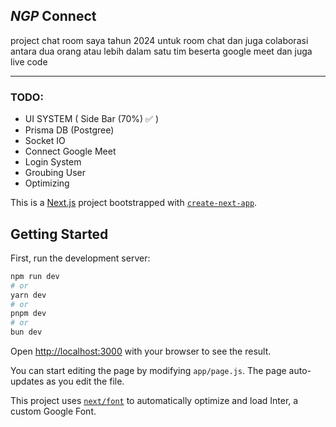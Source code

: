 ## _NGP_ Connect

project chat room saya tahun 2024 untuk room chat dan juga colaborasi antara dua orang atau lebih dalam satu tim beserta google meet dan juga live code

---

### TODO:

-   UI SYSTEM ( Side Bar (70%) ✅ )
-   Prisma DB (Postgree)
-   Socket IO
-   Connect Google Meet
-   Login System
-   Groubing User
-   Optimizing

This is a [Next.js](https://nextjs.org/) project bootstrapped with [`create-next-app`](https://github.com/vercel/next.js/tree/canary/packages/create-next-app).

## Getting Started

First, run the development server:

```bash
npm run dev
# or
yarn dev
# or
pnpm dev
# or
bun dev
```

Open [http://localhost:3000](http://localhost:3000) with your browser to see the result.

You can start editing the page by modifying `app/page.js`. The page auto-updates as you edit the file.

This project uses [`next/font`](https://nextjs.org/docs/basic-features/font-optimization) to automatically optimize and load Inter, a custom Google Font.
